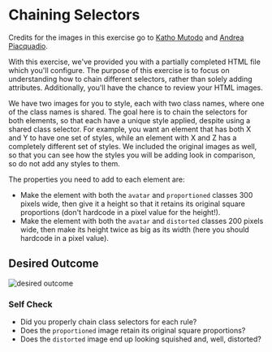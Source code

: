 # Chaining Selectors

Credits for the images in this exercise go to [Katho Mutodo](https://linktr.ee/photobykatho_) and [Andrea Piacquadio](https://www.pexels.com/@olly?utm_content=attributionCopyText&utm_medium=referral&utm_source=pexels).


With this exercise, we've provided you with a partially completed HTML file
which you'll configure. The purpose of this exercise is to focus on
understanding how to chain different selectors, rather than solely adding
attributes. Additionally, you'll have the chance to review your HTML images.

We have two images for you to style, each with two class names, where one of the
class names is shared. The goal here is to chain the selectors for both
elements, so that each have a unique style applied, despite using a shared class selector. For example, you want an element that has both X and Y to have one set
of styles, while an element with X and Z has a completely different set of
styles. We included the original images as well, so that you can see how the
styles you will be adding look in comparison, so do not add any styles to them.

The properties you need to add to each element are:

* Make the element with both the `avatar` and `proportioned` classes 300 pixels
wide, then give it a height so that it retains its original square proportions
(don't hardcode in a pixel value for the height!).
* Make the element with both the `avatar` and `distorted` classes 200 pixels
wide, then make its height twice as big as its width (here you should hardcode
in a pixel value).

## Desired Outcome
![desired outcome](./desired-outcome.png)

### Self Check
- Did you properly chain class selectors for each rule?
- Does the `proportioned` image retain its original square proportions?
- Does the `distorted` image end up looking squished and, well, distorted?
